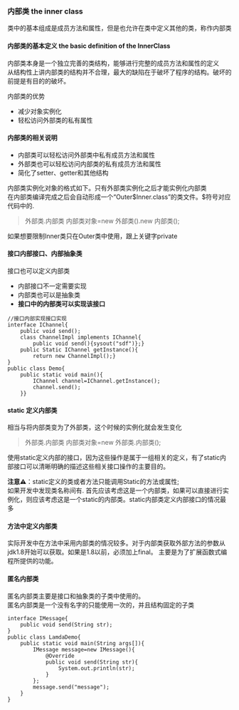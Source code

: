 ### 内部类 the inner class
类中的基本组成是成员方法和属性，但是也允许在类中定义其他的类，称作内部类
#### 内部类的基本定义 the basic definition of the InnerClass
内部类本身是一个独立完善的类结构，能够进行完整的成员方法和属性的定义  
从结构性上讲内部类的结构并不合理，最大的缺陷在于破坏了程序的结构。破坏的前提是有目的的破坏。  

内部类的优势
-   减少对象实例化
-   轻松访问外部类的私有属性

#### 内部类的相关说明
-   内部类可以轻松访问外部类中私有成员方法和属性
-   外部类也可以轻松访问内部类的私有成员方法和属性
-   简化了setter、getter和其他结构

内部类实例化对象的格式如下。只有外部类实例化之后才能实例化内部类  
在内部类编译完成之后会自动形成一个“Outer\$Inner.class”的类文件。$符号对应代码中的.
>外部类.内部类 内部类对象=new 外部类().new 内部类();  

如果想要限制Inner类只在Outer类中使用，跟上关键字private

#### 接口内部接口、内部抽象类
接口也可以定义内部类
-   内部接口不一定需要实现
-   内部类也可以是抽象类
-   **接口中的内部类可以实现该接口**
```
//接口内部实现接口实现
interface IChannel{
    public void send();
    class ChannelImpl implements IChannel{
        public void send(){sysout("sdf")};}
    public Static IChannel getInstance(){
        return new ChannelImpl();}
}
public class Demo{
    public static void main(){
        IChannel channel=IChannel.getInstance();
        channel.send();
    }}
```
#### static 定义内部类
相当与将内部类变为了外部类，这个时候的实例化就会发生变化
>外部类.内部类 内部类对象=new 外部类.内部类(); 

使用static定义内部的接口，因为这些操作是属于一组相关的定义，有了static内部接口可以清晰明确的描述这些相关接口操作的主要目的。

**注意⚠️**：static定义的类或者方法只能调用Static的方法或属性;       
如果开发中发现类名称间有. 首先应该考虑这是一个内部类，如果可以直接进行实例化，则应该考虑这是一个static的内部类。static内部类定义内部接口的情况最多

#### 方法中定义内部类
实际开发中在方法中采用内部类的情况较多。对于内部类获取外部方法的参数从jdk1.8开始可以获取。如果是1.8以前，必须加上final。
主要是为了扩展函数式编程所提供的功能。
#### 匿名内部类
匿名内部类主要是接口和抽象类的子类中使用的。  
匿名内部类是一个没有名字的只能使用一次的，并且结构固定的子类
```
interface IMessage{
    public void send(String str);
}
public class LamdaDemo{
    public static void main(String args[]){
        IMessage message=new IMessage(){
            @Override
            public void send(String str){
                System.out.println(str);
            }
        };
        message.send("message");
    }
}
```